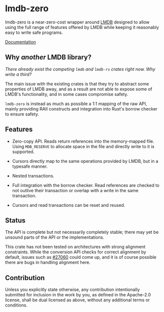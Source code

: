 # lmdb-zero

lmdb-zero is a near-zero-cost wrapper around [LMDB](http://lmdb.tech/) designed
to allow using the full range of features offered by LMDB while keeping it
reasonably easy to write safe programs.

[Documentation](https://api.fullcontact.com/v3/docs/rustdoc/lmdb_zero/index.html)

## Why _another_ LMDB library?

_There already exist the competing `lmdb` and `lmdb-rs` crates right now. Why
write a third?_

The main issue with the existing crates is that they try to abstract some
properties of LMDB away, and as a result are not able to expose some of LMDB's
functionality, and in some cases compromise safety.

`lmdb-zero` is instead as much as possible a 1:1 mapping of the raw API, mainly
providing RAII constructs and integration into Rust's borrow checker to ensure
safety.

## Features

- Zero-copy API. Reads return references into the memory-mapped file. Using
  `MDB_RESERVE` to allocate space in the file and directly write to it is
  supported.

- Cursors directly map to the same operations provided by LMDB, but in a
  typesafe manner.

- Nested transactions.

- Full integration with the borrow checker. Read references are checked to not
  outlive their transaction or overlap with a write in the same transaction.

- Cursors and read transactions can be reset and reused.

## Status

The API is complete but not necessarily completely stable; there may yet be
unsound parts of the API or the implementations.

This crate has not been tested on architectures with strong alignment
constraints. While the conversion API checks for correct alignment by default,
issues such as [#27060](https://github.com/rust-lang/rust/issues/27060) could
come up, and it is of course possible there are bugs in handling alignment
here.

## Contribution

Unless you explicitly state otherwise, any contribution intentionally submitted
for inclusion in the work by you, as defined in the Apache-2.0 license, shall
be dual licensed as above, without any additional terms or conditions.
